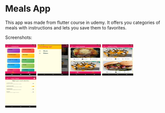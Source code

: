 # Meals App

This app was made from flutter course in udemy. It offers you categories of meals with instructions and lets you save them to favorites.

Screenshots:

<img src="https://github.com/sekne18/MealsApp/blob/main/assets/images/scr1.png" width="100" height="100">
<img src="https://github.com/sekne18/MealsApp/blob/main/assets/images/scr2.png" width="100" height="100">
<img src="https://github.com/sekne18/MealsApp/blob/main/assets/images/scr3.png" width="100" height="100">
<img src="https://github.com/sekne18/MealsApp/blob/main/assets/images/scr4.png" width="100" height="100">
<img src="https://github.com/sekne18/MealsApp/blob/main/assets/images/scr5.png" width="100" height="100">
